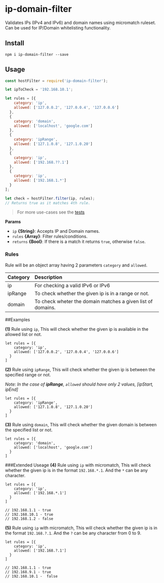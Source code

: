 # ip-domain-filter
Validates IPs (IPv4 and IPv6) and domain names using micromatch ruleset. Can be used for IP/Domain whitelisting functionality.

## Install
```
npm i ip-domain-filter --save
```

## Usage

```js
const hostFilter = require('ip-domain-filter');

let ipToCheck = '192.168.10.1';

let rules = [{
    category: 'ip',
    allowed: ['127.0.0.2', '127.0.0.4', '127.0.0.6']
  },
  {
    category: 'domain',
    allowed: ['localhost', 'google.com']
  },
  {
    category: 'ipRange',
    allowed: ['127.1.0.8', '127.1.0.20']
  },
  {
    category: 'ip',
    allowed: ['192.168.??.1']
  },
  {
    category: 'ip',
    allowed: ['192.168.1.*']
  }
];

let check = hostFilter.filter(ip, rules);
// Returns true as it matches 4th rule.
```
> For more use-cases see the [tests](./test/test.js)

**Params**

* `ip` **{String}**: Accepts IP and Domain names.
* `rules` **{Array}**: Filter rules/conditions.
* `returns` **{Bool}**: If there is a match it returns `true`, otherwise `false`.

### Rules

Rule will be an object array having 2 parameters `category` and `allowed`.

| Category  | Description   |
| :------------ | :------------ |
|  ip | For checking a valid IPv6 or IPv6  |
|  ipRange | To check whether the given ip is in a range or not.  |
| domain | To check wheter the domain matches a given list of domains. |

##Examples

**(1)** Rule using `ip`,
This will check whether the given ip is available in the allowed list or not.
```
let rules = [{
    category: 'ip',
    allowed: ['127.0.0.2', '127.0.0.4', '127.0.0.6']
  }
]
```
**(2)** Rule using `ipRange`,
This will check whether the given ip is between the specified range or not.

*Note: In the case of **ipRange**, `allowed` should have only 2 values, [ipStart, ipEnd]*
```
let rules = [{
    category: 'ipRange',
    allowed: ['127.1.0.8', '127.1.0.20']
  }
]
```
**(3)** Rule using `domain`,
This will check whether the given domain is between the specified list or not.

```
let rules = [{
    category: 'domain',
    allowed: ['localhost', 'google.com']
  }
]
```

###Extended Useage
**(4)** Rule using `ip` with micromatch,
This will check whether the given ip is in the format `192.168.*.1`. And the `*` can be any character.
```
let rules = [{
    category: 'ip',
    allowed: ['192.168.*.1']
  }
]

// 192.168.1.1 - true
// 192.168.10.1 - true
// 192.168.1.2 - false
```

**(5)** Rule using `ip` with micromatch,
This will check whether the given ip is in the format `192.168.?.1`. And the `?` can be any character from 0 to 9.
```
let rules = [{
    category: 'ip',
    allowed: ['192.168.?.1']
  }
]

// 192.168.1.1 - true
// 192.168.9.1 - true
// 192.168.10.1 -  false
```
